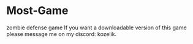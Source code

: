 # Most-Game
zombie defense game
If you want a downloadable version of this game please message me on my discord: kozelik.
